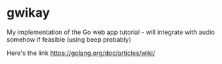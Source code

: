 # gwikay
My implementation of the Go web app tutorial - will integrate with audio somehow if feasible (using beep probably)

Here's the link https://golang.org/doc/articles/wiki/
